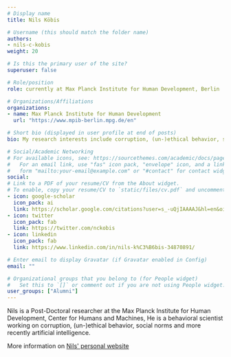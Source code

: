 ```yaml
---
# Display name
title: Nils Köbis

# Username (this should match the folder name)
authors:
- nils-c-kobis
weight: 20

# Is this the primary user of the site?
superuser: false

# Role/position
role: currently at Max Planck Institute for Human Development, Berlin

# Organizations/Affiliations
organizations:
- name: Max Planck Institute for Human Development
  url: "https://www.mpib-berlin.mpg.de/en"

# Short bio (displayed in user profile at end of posts)
bio: My research interests include corruption, (un-)ethical behavior, social norms and more recently artificial intelligence.

# Social/Academic Networking
# For available icons, see: https://sourcethemes.com/academic/docs/page-builder/#icons
#   For an email link, use "fas" icon pack, "envelope" icon, and a link in the
#   form "mailto:your-email@example.com" or "#contact" for contact widget.
social:
# Link to a PDF of your resume/CV from the About widget.
# To enable, copy your resume/CV to `static/files/cv.pdf` and uncomment the lines below.
- icon: google-scholar
  icon_pack: ai
  link: https://scholar.google.com/citations?user=s_-uQjIAAAAJ&hl=en&oi=ao
- icon: twitter
  icon_pack: fab
  link: https://twitter.com/nckobis
- icon: linkedin
  icon_pack: fab
  link: https://www.linkedin.com/in/nils-k%C3%B6bis-34870891/

# Enter email to display Gravatar (if Gravatar enabled in Config)
email: ""

# Organizational groups that you belong to (for People widget)
#   Set this to `[]` or comment out if you are not using People widget.
user_groups: ["Alumni"]
---
```


Nils is a Post-Doctoral researcher at the Max Planck Institute for Human Development, Center for Humans and Machines,
He is a behavioral scientist working on corruption, (un-)ethical behavior, social norms and more recently artificial intelligence.

More information on [Nils' personal website](https://www.mindcapoeira.com/nils-koebis/)

